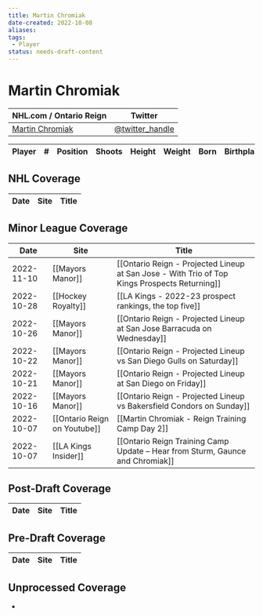 ```yaml
---
title: Martin Chromiak
date-created: 2022-10-08
aliases: 
tags:
 - Player
status: needs-draft-content
---
```


# Martin Chromiak

NHL.com / Ontario Reign | Twitter
-|-
[Martin Chromiak](https://ontarioreign.com/roster/martin-chromiak) | [@twitter_handle](https://twitter.com/)

Player | \# | Position | Shoots | Height | Weight | Born | Birthplace | Draft 
-|-|-|-|-|-|-|-|-



## NHL  Coverage
| Date | Site | Title |
| ---- | ---- | ----- |



## Minor League Coverage
| Date       | Site                         | Title                                                                                         |
| ---------- | ---------------------------- | --------------------------------------------------------------------------------------------- |
| 2022-11-10 | [[Mayors Manor]]             | [[Ontario Reign - Projected Lineup at San Jose - With Trio of Top Kings Prospects Returning]] |
| 2022-10-28 | [[Hockey Royalty]]           | [[LA Kings - 2022-23 prospect rankings, the top five]]                                        |
| 2022-10-26 | [[Mayors Manor]]             | [[Ontario Reign - Projected Lineup at San Jose Barracuda on Wednesday]]                       |
| 2022-10-22 | [[Mayors Manor]]             | [[Ontario Reign - Projected Lineup vs San Diego Gulls on Saturday]]                           |
| 2022-10-21 | [[Mayors Manor]]             | [[Ontario Reign - Projected Lineup at San Diego on Friday]]                                   |
| 2022-10-16 | [[Mayors Manor]]             | [[Ontario Reign - Projected Lineup vs Bakersfield Condors on Sunday]]                         |
| 2022-10-07 | [[Ontario Reign on Youtube]] | [[Martin Chromiak - Reign Training Camp Day 2]]                                               |
| 2022-10-07 | [[LA Kings Insider]]         | [[Ontario Reign Training Camp Update – Hear from Sturm, Gaunce and Chromiak]] |



## Post-Draft Coverage
| Date | Site | Title |
| ---- | ---- | ----- |



## Pre-Draft Coverage
Date | Site |  Title
---|---|---


## Unprocessed Coverage
- 
